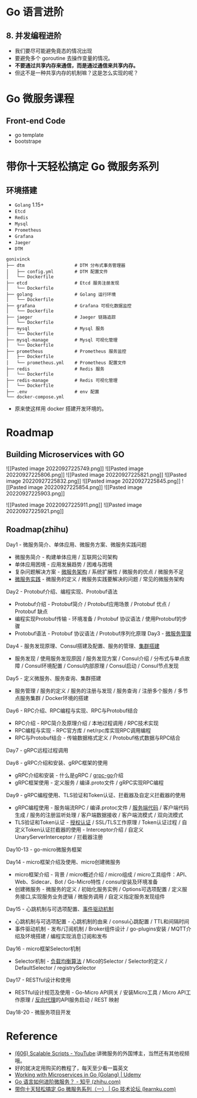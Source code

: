 # Go 语言进阶

## 8. 并发编程进阶
- 我们要尽可能避免竟态的情况出现
- 要避免多个 goroutine 去操作变量的情况。
- **不要通过共享内存来通信，而是通过通信来共享内存。**
- 但这不是一种共享内存的机制嘛？这是怎么实现的呢？

# Go 微服务课程
## Front-end Code
- go template
- bootstrape

# 带你十天轻松搞定 Go 微服务系列
## 环境搭建
- `Golang` 1.15+
- `Etcd`
- `Redis`
- `Mysql`
- `Prometheus`
- `Grafana`
- `Jaeger`
- `DTM`
```shell
gonivinck
├── dtm                   # DTM 分布式事务管理器
│   ├── config.yml        # DTM 配置文件
│   └── Dockerfile
├── etcd                  # Etcd 服务注册发现
│   └── Dockerfile
├── golang                # Golang 运行环境
│   └── Dockerfile
├── grafana               # Grafana 可视化数据监控
│   └── Dockerfile
├── jaeger                # Jaeger 链路追踪
│   └── Dockerfile
├── mysql                 # Mysql 服务
│   └── Dockerfile
├── mysql-manage          # Mysql 可视化管理
│   └── Dockerfile
├── prometheus            # Prometheus 服务监控
│   ├── Dockerfile
│   └── prometheus.yml    # Prometheus 配置文件
├── redis                 # Redis 服务
│   └── Dockerfile
├── redis-manage          # Redis 可视化管理
│   └── Dockerfile
├── .env                  # env 配置
└── docker-compose.yml
```

- 原来使这样用 docker 搭建开发环境的。

# Roadmap
## Building Microservices with GO

![[Pasted image 20220927225749.png]]
![[Pasted image 20220927225806.png]]
![[Pasted image 20220927225821.png]]
![[Pasted image 20220927225832.png]]
![[Pasted image 20220927225845.png]]
![[Pasted image 20220927225854.png]]
![[Pasted image 20220927225903.png]]

![[Pasted image 20220927225911.png]]
![[Pasted image 20220927225921.png]]

## Roadmap(zhihu)
  
Day1 - 微服务简介、单体应用、微服务方案、微服务实践问题
- 微服务简介 - 构建单体应用 / 互联网公司架构
- 单体应用困境 - 应用发展趋势 / 困难与困境
- 复杂问题解决方案 - [微服务架构](https://www.zhihu.com/search?q=%E5%BE%AE%E6%9C%8D%E5%8A%A1%E6%9E%B6%E6%9E%84&search_source=Entity&hybrid_search_source=Entity&hybrid_search_extra=%7B%22sourceType%22%3A%22answer%22%2C%22sourceId%22%3A%222222497907%22%7D) / 系统扩展性 / 微服务的优点 / 微服务不足
- [微服务实践](https://www.zhihu.com/search?q=%E5%BE%AE%E6%9C%8D%E5%8A%A1%E5%AE%9E%E8%B7%B5&search_source=Entity&hybrid_search_source=Entity&hybrid_search_extra=%7B%22sourceType%22%3A%22answer%22%2C%22sourceId%22%3A%222222497907%22%7D) - 微服务的定义 / 微服务实践要解决的问题 / 常见的微服务架构

Day2 - Protobuf介绍、编程实现、Protobuf语法
- Protobuf介绍 - Protobuf简介 / Protobuf应用场景 / Protobuf 优点 / Protobuf 缺点
- 编程实现Protobuf传输 - 环境准备 / Protobuf 协议语法 / 使用Protobuf的步骤
- Protobuf语法 - Protobuf 协议语法 / Protobuf序列化原理
Day3 - [微服务管理](https://www.zhihu.com/search?q=%E5%BE%AE%E6%9C%8D%E5%8A%A1%E7%AE%A1%E7%90%86&search_source=Entity&hybrid_search_source=Entity&hybrid_search_extra=%7B%22sourceType%22%3A%22answer%22%2C%22sourceId%22%3A%222222497907%22%7D)

Day4 - 服务发现原理、Consul搭建及配置、服务的管理、[集群搭建](https://www.zhihu.com/search?q=%E9%9B%86%E7%BE%A4%E6%90%AD%E5%BB%BA&search_source=Entity&hybrid_search_source=Entity&hybrid_search_extra=%7B%22sourceType%22%3A%22answer%22%2C%22sourceId%22%3A%222222497907%22%7D)
- 服务发现 / 使用服务发现原因 / 服务发现方案 / Consul介绍 / 分布式与单点故障 / Consul环境配置 / Consul内部原理 / Consul启动 / Consul节点发现

Day5 - 定义微服务、服务查询、集群搭建

- 服务管理 / 服务的定义 / 服务的注册与发现 / 服务查询 / 注册多个服务 / 多节点服务集群 / Docker环境的搭建

Day6 - RPC介绍、RPC编程与实现、RPC与Protobuf结合
-   RPC介绍 - RPC简介及原理介绍 / 本地过程调用 / RPC技术实现
-   RPC编程与实现 - RPC官方库 / net/rpc库实现RPC调用编程
-   RPC与Protobuf结合 - 传输数据格式定义 / Protobuf格式数据与RPC结合

Day7 - gRPC远程过程调用

Day8 - gRPC介绍和安装、gRPC框架的使用
- gRPC介绍和安装 - 什么是gRPC / [grpc-go](https://www.zhihu.com/search?q=grpc-go&search_source=Entity&hybrid_search_source=Entity&hybrid_search_extra=%7B%22sourceType%22%3A%22answer%22%2C%22sourceId%22%3A%222222497907%22%7D)介绍
- gRPC框架使用 - 定义服务 / 编译.proto文件 / gRPC实现RPC编程

Day9 - gRPC编程使用、TLS验证和Token认证、拦截器及自定义拦截器的使用
- gRPC编程使用 - 服务端流RPC / 编译.protoc文件 / [服务端代码](https://www.zhihu.com/search?q=%E6%9C%8D%E5%8A%A1%E7%AB%AF%E4%BB%A3%E7%A0%81&search_source=Entity&hybrid_search_source=Entity&hybrid_search_extra=%7B%22sourceType%22%3A%22answer%22%2C%22sourceId%22%3A%222222497907%22%7D) / 客户端代码生成 / 服务的注册监听处理 / 客户端数据接收 / 客户端流模式 / 双向流模式
- TLS验证和Token认证 - [授权认证](https://www.zhihu.com/search?q=%E6%8E%88%E6%9D%83%E8%AE%A4%E8%AF%81&search_source=Entity&hybrid_search_source=Entity&hybrid_search_extra=%7B%22sourceType%22%3A%22answer%22%2C%22sourceId%22%3A%222222497907%22%7D) / SSL/TLS工作原理 / Token认证过程 / 自定义Token认证拦截器的使用 - Interceptor介绍 / 自定义UnaryServerInterceptor / 拦截器注册

Day10-13 - go-micro微服务框架

Day14 - micro框架介绍及使用、micro创建微服务
- micro框架介绍 - 背景 / micro概述介绍 / micro组成 / micro工具组件：API、Web、Sidecar、Bot / Go-Micro特性 / consul安装及环境准备
- 创建微服务 - 微服务的定义 / 初始化服务实例 / Options可选项配置 / 定义服务接口,实现服务业务逻辑 / 微服务调用 / 自定义指定服务发现组件

Day15 - 心跳机制与可选项配置、[事件驱动机制](https://www.zhihu.com/search?q=%E4%BA%8B%E4%BB%B6%E9%A9%B1%E5%8A%A8%E6%9C%BA%E5%88%B6&search_source=Entity&hybrid_search_source=Entity&hybrid_search_extra=%7B%22sourceType%22%3A%22answer%22%2C%22sourceId%22%3A%222222497907%22%7D)
- 心跳机制与可选项配置 - 心跳机制的由来 / consul心跳配置 / TTL和间隔时间
- 事件驱动机制 - 发布/订阅机制 / Broker组件设计 / go-plugins安装 / MQTT介绍及环境搭建 / 编程实现消息订阅和发布

Day16 - micro框架Selector机制
- Selector机制 - [负载均衡算法](https://www.zhihu.com/search?q=%E8%B4%9F%E8%BD%BD%E5%9D%87%E8%A1%A1%E7%AE%97%E6%B3%95&search_source=Entity&hybrid_search_source=Entity&hybrid_search_extra=%7B%22sourceType%22%3A%22answer%22%2C%22sourceId%22%3A%222222497907%22%7D) / Mico的Selector / Selector的定义 / DefaultSelector / registrySelector

Day17 - RESTful设计和使用
- RESTful设计规范及使用 - Go-Micro API网关 / 安装Micro工具 / Micro API工作原理 / [反向代理](https://www.zhihu.com/search?q=%E5%8F%8D%E5%90%91%E4%BB%A3%E7%90%86&search_source=Entity&hybrid_search_source=Entity&hybrid_search_extra=%7B%22sourceType%22%3A%22answer%22%2C%22sourceId%22%3A%222222497907%22%7D)的API服务启动 / REST 映射

Day18-20 - 微服务项目开发

# Reference
- [(606) Scalable Scripts - YouTube](https://www.youtube.com/channel/UCljAHzX-PBxv6WrXkI2rnQw):讲微服务的外国博主，当然还有其他视频哦。
- 好的就决定用购买的教程了，每天至少看一篇英文
- [Working with Microservices in Go (Golang) | Udemy](https://www.udemy.com/course/working-with-microservices-in-go/)
- [Go 语言如何进阶微服务？ - 知乎 (zhihu.com)](https://www.zhihu.com/question/498359816/answer/2222497907)
- [带你十天轻松搞定 Go 微服务系列（一） | Go 技术论坛 (learnku.com)](https://learnku.com/articles/64566)
